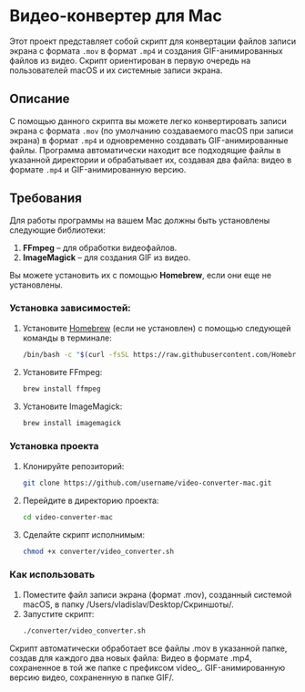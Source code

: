 # Видео-конвертер для Mac

Этот проект представляет собой скрипт для конвертации файлов записи экрана с формата `.mov` в формат `.mp4` и создания GIF-анимированных файлов из видео. Скрипт ориентирован в первую очередь на пользователей macOS и их системные записи экрана.

## Описание

С помощью данного скрипта вы можете легко конвертировать записи экрана с формата `.mov` (по умолчанию создаваемого macOS при записи экрана) в формат `.mp4` и одновременно создавать GIF-анимированные файлы. Программа автоматически находит все подходящие файлы в указанной директории и обрабатывает их, создавая два файла: видео в формате `.mp4` и GIF-анимированную версию.

## Требования

Для работы программы на вашем Mac должны быть установлены следующие библиотеки:

1. **FFmpeg** – для обработки видеофайлов.
2. **ImageMagick** – для создания GIF из видео.

Вы можете установить их с помощью **Homebrew**, если они еще не установлены.

### Установка зависимостей:

1. Установите [Homebrew](https://brew.sh) (если не установлен) с помощью следующей команды в терминале:
   ```bash
   /bin/bash -c "$(curl -fsSL https://raw.githubusercontent.com/Homebrew/install/HEAD/install.sh)"
2. Установите FFmpeg:
    ```bash
    brew install ffmpeg
3. Установите ImageMagick:
    ```bash
    brew install imagemagick

### Установка проекта

1. Клонируйте репозиторий:
    ```bash
    git clone https://github.com/username/video-converter-mac.git
2. Перейдите в директорию проекта:
    ```bash
    cd video-converter-mac
3. Сделайте скрипт исполнимым:
    ```bash
    chmod +x converter/video_converter.sh

### Как использовать
1. Поместите файл записи экрана (формат .mov), созданный системой macOS, в папку /Users/vladislav/Desktop/Скриншоты/.
2. Запустите скрипт:
    ```bash
    ./converter/video_converter.sh

Скрипт автоматически обработает все файлы .mov в указанной папке, создав для каждого два новых файла:
Видео в формате .mp4, сохраненное в той же папке с префиксом video_.
GIF-анимированную версию видео, сохраненную в папке GIF/.








